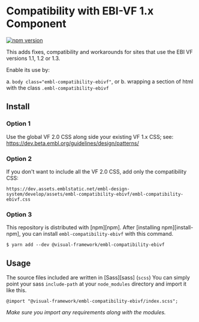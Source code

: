 # Compatibility with EBI-VF 1.x Component

[![npm version](https://badge.fury.io/js/%40visual-framework%2Fembl-compatibility-ebivf.svg)](https://badge.fury.io/js/%40visual-framework%2Fembl-compatibility-ebivf)

This adds fixes, compatibility and workarounds for sites that use the EBI VF versions 1.1, 1.2 or 1.3.

Enable its use by:

a. `body class="embl-compatibility-ebivf"`, or
b. wrapping a section of html with the class `.embl-compatibility-ebivf`

## Install

### Option 1

Use the global VF 2.0 CSS along side your existing VF 1.x CSS; see: https://dev.beta.embl.org/guidelines/design/patterns/

### Option 2

If you don't want to include all the VF 2.0 CSS, add only the compatibility CSS:

```
https://dev.assets.emblstatic.net/embl-design-system/develop/assets/embl-compatibility-ebivf/embl-compatibility-ebivf.css
```

### Option 3

This repository is distributed with [npm][npm]. After [installing npm][install-npm], you can install `embl-compatibility-ebivf` with this command.

```
$ yarn add --dev @visual-framework/embl-compatibility-ebivf
```

## Usage

The source files included are written in [Sass][sass] (`scss`) You can simply point your sass `include-path` at your `node_modules` directory and import it like this.

```
@import "@visual-framework/embl-compatibility-ebivf/index.scss";
```

_Make sure you import any requirements along with the modules._
